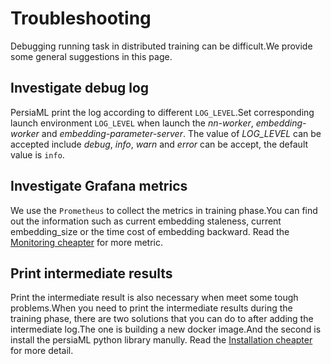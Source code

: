 # Troubleshooting

Debugging running task in distributed training can be difficult.We provide some general suggestions in this page.

## Investigate debug log
PersiaML print the log according to different `LOG_LEVEL`.Set corresponding launch environment `LOG_LEVEL` when launch the *nn-worker*, *embedding-worker* and *embedding-parameter-server*. The value of *LOG_LEVEL* can be accepted include *debug*, *info*, *warn* and *error* can be accept, the default value is `info`.

## Investigate Grafana metrics
We use the `Prometheus` to collect the metrics in training phase.You can find out the information such as current embedding staleness, current embedding_size or the time cost of embedding backward. Read the [Monitoring cheapter](../monitoring/index.md) for more metric.


## Print intermediate results
Print the intermediate result is also necessary when meet some tough problems.When you need to print the intermediate results during the training phase, there are two solutions that you can do to after adding the intermediate log.The one is building a new docker image.And the second is install the persiaML python library manully. Read the [Installation cheapter](../installation/index.md) for more detail.

